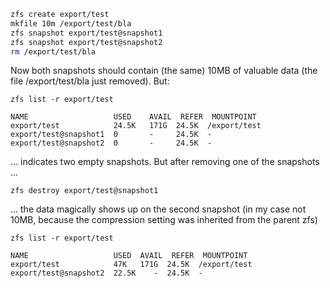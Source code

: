 



```sh
zfs create export/test
mkfile 10m /export/test/bla
zfs snapshot export/test@snapshot1
zfs snapshot export/test@snapshot2
rm /export/test/bla
```

Now both snapshots should contain (the same) 10MB of valuable data (the
file /export/test/bla just removed). But:


`zfs list -r export/test`

```
NAME                   USED    AVAIL  REFER  MOUNTPOINT
export/test            24.5K   171G  24.5K  /export/test
export/test@snapshot1  0       -     24.5K  -
export/test@snapshot2  0       -     24.5K  -
```

... indicates two empty snapshots. But after removing one of the
snapshots ...

`zfs destroy export/test@snapshot1`

... the data magically shows up on the second snapshot (in my case not
10MB, because the compression setting was inherited from the parent zfs)

`zfs list -r export/test`

```
NAME                   USED  AVAIL  REFER  MOUNTPOINT
export/test            47K   171G  24.5K  /export/test
export/test@snapshot2  22.5K    -  24.5K  -
```
